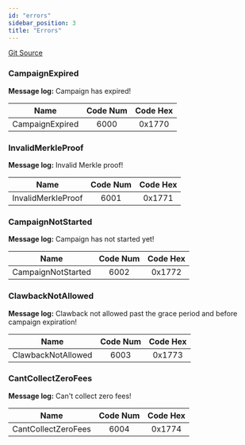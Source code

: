 ```yaml
---
id: "errors"
sidebar_position: 3
title: "Errors"
---
```


[Git Source](https://github.com/sablier-labs/solsab/blob/e1085fe87ea3d02556156ee446e820d150af483e/programs/merkle_instant/src/utils/errors.rs)

### CampaignExpired

**Message log:** Campaign has expired!

| Name            | Code Num | Code Hex |
| --------------- | :------: | :------: |
| CampaignExpired |   6000   |  0x1770  |

### InvalidMerkleProof

**Message log:** Invalid Merkle proof!

| Name               | Code Num | Code Hex |
| ------------------ | :------: | :------: |
| InvalidMerkleProof |   6001   |  0x1771  |

### CampaignNotStarted

**Message log:** Campaign has not started yet!

| Name               | Code Num | Code Hex |
| ------------------ | :------: | :------: |
| CampaignNotStarted |   6002   |  0x1772  |

### ClawbackNotAllowed

**Message log:** Clawback not allowed past the grace period and before campaign expiration!

| Name               | Code Num | Code Hex |
| ------------------ | :------: | :------: |
| ClawbackNotAllowed |   6003   |  0x1773  |

### CantCollectZeroFees

**Message log:** Can't collect zero fees!

| Name                | Code Num | Code Hex |
| ------------------- | :------: | :------: |
| CantCollectZeroFees |   6004   |  0x1774  |
